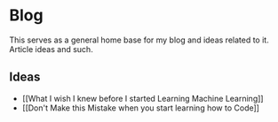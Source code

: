 # Blog

This serves as a general home base for my blog and ideas related to it. Article ideas and such.

## Ideas

- [[What I wish I knew before I started Learning Machine Learning]]
- [[Don't Make this Mistake when you start learning how to Code]]